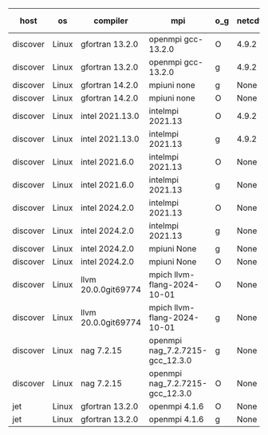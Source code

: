 

| host     | os       | compiler                              | mpi                      | o_g        | netcdf        | build       | u_pass          | u_fail          | s_pass            | s_fail            | e_pass             | e_fail             | nuopc_pass       | nuopc_fail       | artifacts link          |
|----------|----------|---------------------------------------|--------------------------|------------|---------------|-------------|-----------------|-----------------|-------------------|-------------------|--------------------|--------------------|------------------|------------------|-------------------------|
| discover | Linux | gfortran 13.2.0 | openmpi gcc-13.2.0  | O | 4.9.2  | PASS | 14198 | 0 | 51 | 0 | 80 | 0 | 57 | 0 | <a href="https://github.com/esmf-org/esmf-test-artifacts/tree/ace02a5f10541d2055b20af45a14ea64f0bf72e0/develop/gfortran/13.2.0/O/openmpi/gcc-13.2.0" target="_blank">ace02a5</a> | 
| discover | Linux | gfortran 13.2.0 | openmpi gcc-13.2.0  | g | 4.9.2  | PASS | 14198 | 0 | 51 | 0 | 80 | 0 | 57 | 0 | <a href="https://github.com/esmf-org/esmf-test-artifacts/tree/c189d7dfc62824c6e95cd0648e117e7dbf1fe20c/develop/gfortran/13.2.0/g/openmpi/gcc-13.2.0" target="_blank">c189d7d</a> | 
| discover | Linux | gfortran 14.2.0 | mpiuni none  | g | None  | PASS | 12529 | 0 | 9 | 0 | 42 | 0 | None | None | <a href="https://github.com/esmf-org/esmf-test-artifacts/tree/0723ebb3485e5b3f77ac60dfe40cf4e335a3ea1a/develop/gfortran/14.2.0/g/mpiuni/none" target="_blank">0723ebb</a> | 
| discover | Linux | gfortran 14.2.0 | mpiuni none  | O | None  | PASS | 12529 | 0 | 9 | 0 | 42 | 0 | None | None | <a href="https://github.com/esmf-org/esmf-test-artifacts/tree/7612b68a761d5f5e8b17ec0ead6c69685c715d20/develop/gfortran/14.2.0/O/mpiuni/none" target="_blank">7612b68</a> | 
| discover | Linux | intel 2021.13.0 | intelmpi 2021.13  | O | 4.9.2  | PASS | None | None | None | None | None | None | None | None | <a href="https://github.com/esmf-org/esmf-test-artifacts/tree/d2942697f69a020bc6d58dcc776fb9917e3efd67/develop/intel/2021.13.0/O/intelmpi/2021.13" target="_blank">d294269</a> | 
| discover | Linux | intel 2021.13.0 | intelmpi 2021.13  | g | 4.9.2  | PASS | None | None | None | None | None | None | None | None | <a href="https://github.com/esmf-org/esmf-test-artifacts/tree/27602dec06a63adaee662f3581a38e18062867f9/develop/intel/2021.13.0/g/intelmpi/2021.13" target="_blank">27602de</a> | 
| discover | Linux | intel 2021.6.0 | intelmpi 2021.13  | O | None  | PASS | None | None | None | None | None | None | None | None | <a href="https://github.com/esmf-org/esmf-test-artifacts/tree/6514d57aa767b69b243cd1f12c662695263dc83d/develop/intel/2021.6.0/O/intelmpi/2021.13" target="_blank">6514d57</a> | 
| discover | Linux | intel 2021.6.0 | intelmpi 2021.13  | g | None  | PASS | 14198 | 0 | 51 | 0 | 80 | 0 | 57 | 0 | <a href="https://github.com/esmf-org/esmf-test-artifacts/tree/c597081ea60b4ec2473df0bf84df0cf80b1ee9e5/develop/intel/2021.6.0/g/intelmpi/2021.13" target="_blank">c597081</a> | 
| discover | Linux | intel 2024.2.0 | intelmpi 2021.13  | O | None  | PASS | 14198 | 0 | 51 | 0 | 80 | 0 | 57 | 0 | <a href="https://github.com/esmf-org/esmf-test-artifacts/tree/cc9f974cf77963564fc84cc53fa91c73e414eb15/develop/intel/2024.2.0/O/intelmpi/2021.13" target="_blank">cc9f974</a> | 
| discover | Linux | intel 2024.2.0 | intelmpi 2021.13  | g | None  | PASS | 14196 | 2 | 51 | 0 | 80 | 0 | 57 | 0 | <a href="https://github.com/esmf-org/esmf-test-artifacts/tree/db08c63070a1e11876d9e0608f9eb940231d84b4/develop/intel/2024.2.0/g/intelmpi/2021.13" target="_blank">db08c63</a> | 
| discover | Linux | intel 2024.2.0 | mpiuni None  | g | None  | PASS | 12528 | 1 | 9 | 0 | 42 | 0 | None | None | <a href="https://github.com/esmf-org/esmf-test-artifacts/tree/0d88c2f03b94a0f7fdbcd937b5b66767c2638179/develop/intel/2024.2.0/g/mpiuni/None" target="_blank">0d88c2f</a> | 
| discover | Linux | intel 2024.2.0 | mpiuni None  | O | None  | PASS | 12529 | 0 | 9 | 0 | 42 | 0 | None | None | <a href="https://github.com/esmf-org/esmf-test-artifacts/tree/484978a2cd3ff53764e4965672f38f464f0d298f/develop/intel/2024.2.0/O/mpiuni/None" target="_blank">484978a</a> | 
| discover | Linux | llvm 20.0.0git69774 | mpich llvm-flang-2024-10-01  | O | None  | PASS | None | None | None | None | None | None | None | None | <a href="https://github.com/esmf-org/esmf-test-artifacts/tree/2e5c665d689e7356949fc63a54685c80760764cf/develop/llvm/20.0.0git69774/O/mpich/llvm-flang-2024-10-01" target="_blank">2e5c665</a> | 
| discover | Linux | llvm 20.0.0git69774 | mpich llvm-flang-2024-10-01  | g | None  | PASS | None | None | None | None | None | None | None | None | <a href="https://github.com/esmf-org/esmf-test-artifacts/tree/20a3935d798485de84b4ed211c88acab78bfed4c/develop/llvm/20.0.0git69774/g/mpich/llvm-flang-2024-10-01" target="_blank">20a3935</a> | 
| discover | Linux | nag 7.2.15 | openmpi nag_7.2.7215-gcc_12.3.0  | g | None  | PASS | None | None | None | None | None | None | None | None | <a href="https://github.com/esmf-org/esmf-test-artifacts/tree/eef836d251a36d8543e1e453f2e48216d013c669/develop/nag/7.2.15/g/openmpi/nag_7.2.7215-gcc_12.3.0" target="_blank">eef836d</a> | 
| discover | Linux | nag 7.2.15 | openmpi nag_7.2.7215-gcc_12.3.0  | O | None  | PASS | None | None | None | None | None | None | None | None | <a href="https://github.com/esmf-org/esmf-test-artifacts/tree/b81ee2167ba528b37fc8449bc5954c84d826444e/develop/nag/7.2.15/O/openmpi/nag_7.2.7215-gcc_12.3.0" target="_blank">b81ee21</a> | 
| jet | Linux | gfortran 13.2.0 | openmpi 4.1.6  | O | None  | PASS | 14198 | 0 | 51 | 0 | 80 | 0 | 57 | 0 | <a href="https://github.com/esmf-org/esmf-test-artifacts/tree/df68e53537ed1f8870a4e2aeb608a4d995362601/develop/gfortran/13.2.0/O/openmpi/4.1.6" target="_blank">df68e53</a> | 
| jet | Linux | gfortran 13.2.0 | openmpi 4.1.6  | g | None  | PASS | 14155 | 43 | 51 | 0 | 80 | 0 | 57 | 0 | <a href="https://github.com/esmf-org/esmf-test-artifacts/tree/4eecc02a666f5731f29ac3079423c93db9a94287/develop/gfortran/13.2.0/g/openmpi/4.1.6" target="_blank">4eecc02</a> | 
